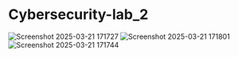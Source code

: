 # Cybersecurity-lab_2
![Screenshot 2025-03-21 171727](https://github.com/user-attachments/assets/33833426-6e30-4b48-b430-846f37f34fb5)
![Screenshot 2025-03-21 171801](https://github.com/user-attachments/assets/f2b2e55e-dd8d-421f-8b69-1efc2ba9b7f0)
![Screenshot 2025-03-21 171744](https://github.com/user-attachments/assets/135f5fe8-d5e7-4b05-8110-22a0ef4d306e)
